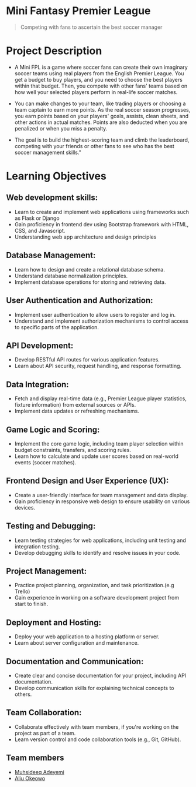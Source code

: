 # Mini Fantasy Premier League
> Competing with fans to ascertain the best soccer manager

# Project Description

- A Mini FPL is a game where soccer fans can create their own imaginary soccer teams using real players from the English Premier League. You get a budget to buy players, and you need to choose the best players within that budget. Then, you compete with other fans' teams based on how well your selected players perform in real-life soccer matches.

- You can make changes to your team, like trading players or choosing a team captain to earn more points. As the real soccer season progresses, you earn points based on your players' goals, assists, clean sheets, and other actions in actual matches. Points are also deducted when you are penalized or when you miss a penalty. 

- The goal is to build the highest-scoring team and climb the leaderboard, competing with your friends or other fans to see who has the best soccer management skills."

# Learning Objectives

## Web development skills: 
- Learn to create and implement web applications using frameworks such as Flask or Django
- Gain proficiency in frontend dev using Bootstrap framework with HTML, CSS, and Javascript.
- Understanding web app architecture and design principles

## Database Management: 
- Learn how to design and create a relational database schema.
- Understand database normalization principles.
- Implement database operations for storing and retrieving data.

## User Authentication and Authorization: 
- Implement user authentication to allow users to register and log in.
- Understand and implement authorization mechanisms to control access to specific parts of the application.

## API Development:
- Develop RESTful API routes for various application features.
- Learn about API security, request handling, and response formatting.

## Data Integration:
- Fetch and display real-time data (e.g., Premier League player statistics, fixture information) from external sources or APIs.
- Implement data updates or refreshing mechanisms.

## Game Logic and Scoring: 
- Implement the core game logic, including team player selection within budget constraints, transfers, and scoring rules.
- Learn how to calculate and update user scores based on real-world events (soccer matches).

## Frontend Design and User Experience (UX):
- Create a user-friendly interface for team management and data display.
- Gain proficiency in responsive web design to ensure usability on various devices.

## Testing and Debugging:
- Learn testing strategies for web applications, including unit testing and integration testing.
- Develop debugging skills to identify and resolve issues in your code.

## Project Management:
- Practice project planning, organization, and task prioritization.(e.g Trello)
- Gain experience in working on a software development project from start to finish.

## Deployment and Hosting:
- Deploy your web application to a hosting platform or server.
- Learn about server configuration and maintenance.

## Documentation and Communication:
- Create clear and concise documentation for your project, including API documentation.
- Develop communication skills for explaining technical concepts to others.

## Team Collaboration:
- Collaborate effectively with team members, if you're working on the project as part of a team.
- Learn version control and code collaboration tools (e.g., Git, GitHub).

## Team members
- [Muhsideeq Adeyemi](sideeqkolade@gmail.com)
- [Aliu Okeowo](aliuokeowo@gmail.com)
